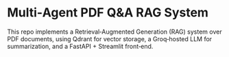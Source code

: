 # Multi‑Agent PDF Q&A RAG System

This repo implements a Retrieval‑Augmented Generation (RAG) system over PDF documents, using Qdrant for vector storage, a Groq‑hosted LLM for summarization, and a FastAPI + Streamlit front‑end.

